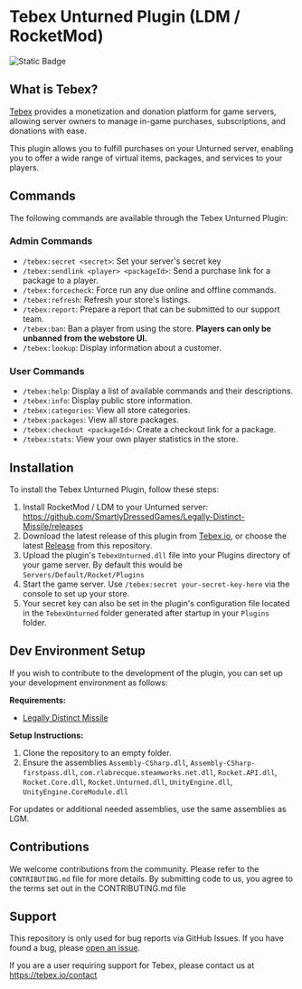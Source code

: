 # Tebex Unturned Plugin (LDM / RocketMod)
![Static Badge](https://img.shields.io/badge/LDM-4.9.3.15-brightgreen)

## What is Tebex?
[Tebex](https://tebex.io/) provides a monetization and donation platform for game servers, allowing server owners to manage in-game purchases, subscriptions, and donations with ease.

This plugin allows you to fulfill purchases on your Unturned server, enabling you to offer a wide range of virtual items, packages, and services to your players.

## Commands
The following commands are available through the Tebex Unturned Plugin:

### Admin Commands
- `/tebex:secret <secret>`: Set your server's secret key
- `/tebex:sendlink <player> <packageId>`: Send a purchase link for a package to a player.
- `/tebex:forcecheck`: Force run any due online and offline commands.
- `/tebex:refresh`: Refresh your store's listings.
- `/tebex:report`: Prepare a report that can be submitted to our support team.
- `/tebex:ban`: Ban a player from using the store. **Players can only be unbanned from the webstore UI.**
- `/tebex:lookup`: Display information about a customer.

### User Commands
- `/tebex:help`: Display a list of available commands and their descriptions.
- `/tebex:info`: Display public store information.
- `/tebex:categories`: View all store categories.
- `/tebex:packages`: View all store packages.
- `/tebex:checkout <packageId>`: Create a checkout link for a package.
- `/tebex:stats`: View your own player statistics in the store.

## Installation
To install the Tebex Unturned Plugin, follow these steps:

1. Install RocketMod / LDM to your Unturned server: https://github.com/SmartlyDressedGames/Legally-Distinct-Missile/releases
2. Download the latest release of this plugin from [Tebex.io](https://docs.tebex.io/plugin/official-plugins), or choose the latest [Release](https://github.com/tebexio/Tebex-Unturned/releases) from this repository.
3. Upload the plugin's `TebexUnturned.dll` file into your Plugins directory of your game server. By default this would be `Servers/Default/Rocket/Plugins`
4. Start the game server. Use `/tebex:secret your-secret-key-here` via the console to set up your store.
5. Your secret key can also be set in the plugin's configuration file located in the `TebexUnturned` folder generated after startup in your `Plugins` folder.

## Dev Environment Setup
If you wish to contribute to the development of the plugin, you can set up your development environment as follows:

**Requirements:**
- [Legally Distinct Missile](https://github.com/SmartlyDressedGames/Legally-Distinct-Missile/releases)

**Setup Instructions:**
1. Clone the repository to an empty folder.
2. Ensure the assemblies `Assembly-CSharp.dll`, `Assembly-CSharp-firstpass.dll`, `com.rlabrecque.steamworks.net.dll`, `Rocket.API.dll`, `Rocket.Core.dll`, `Rocket.Unturned.dll`, `UnityEngine.dll`, `UnityEngine.CoreModule.dll`

For updates or additional needed assemblies, use the same assemblies as LGM.

## Contributions
We welcome contributions from the community. Please refer to the `CONTRIBUTING.md` file for more details. By submitting code to us, you agree to the terms set out in the CONTRIBUTING.md file

## Support
This repository is only used for bug reports via GitHub Issues. If you have found a bug, please [open an issue](https://github.com/tebexio/Tebex-Unturned/issues).

If you are a user requiring support for Tebex, please contact us at https://tebex.io/contact
